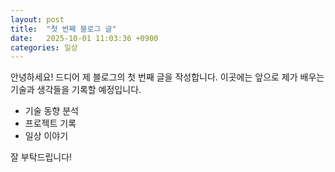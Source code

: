 ```yaml
---
layout: post
title:  "첫 번째 블로그 글"
date:   2025-10-01 11:03:36 +0900
categories: 일상
---
```

안녕하세요! 드디어 제 블로그의 첫 번째 글을 작성합니다. 이곳에는 앞으로 제가 배우는 기술과 생각들을 기록할 예정입니다.

- 기술 동향 분석
- 프로젝트 기록
- 일상 이야기

잘 부탁드립니다!